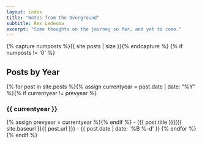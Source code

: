 ```yaml
---
layout: index
title: "Notes from the Overground"
subtitle: Rex Ledesma
excerpt: "Some thoughts on the journey so far, and yet to come."
---
```

{% capture numposts %}{{ site.posts | size }}{% endcapture %}
{% if numposts != '0' %}

## Posts by Year

{% for post in site.posts %}{% assign currentyear = post.date | date: "%Y" %}{% if currentyear != prevyear %}

### {{ currentyear }}

{% assign prevyear = currentyear %}{% endif %} - [{{ post.title }}]({{ site.baseurl }}{{ post.url }}) - {{ post.date | date: '%B %-d' }}
{% endfor %}
{% endif %}
